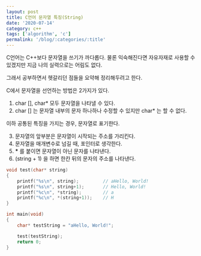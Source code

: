 ```yaml
---
layout: post
title: C언어 문자열 특징(String)
date: '2020-07-14'
category: c++
tags: ['algorithm', 'c']
permalink: '/blog/:categories/:title'
---
```


C언어는 C++보다 문자열을 쓰기가 까다롭다. 물론 익숙해진다면 자유자재로 사용할 수 있겠지만 지금 나의 실력으로는 어림도 없다.

그래서 공부하면서 헷갈리던 점들을 요약해 정리해두려고 한다.

C에서 문자열을 선언하는 방법은 2가지가 있다.

1. char [], char* 모두 문자열을 나타낼 수 있다.
1. char [] 는 문자열 내부의 문자 하나하나 수정할 수 있지만 char* 는 할 수 없다.

이하 공통된 특징을 가지는 경우, 문자열로 표기한다.

3. 문자열의 앞부분은 문자열이 시작되는 주소를 가리킨다.
3. 문자열을 매개변수로 넘길 때, 포인터로 생각한다.
3. **\*** 를 붙이면 문자열이 아닌 문자를 나타낸다.
3. (string + 1) 을 하면 한칸 뒤의 문자의 주소를 나타낸다.
```C
void test(char* string)
{
    printf("%s\n", string);         // aHello, World!
    printf("%s\n", string+1);       // Hello, World!
    printf("%c\n", *string);        // a
    printf("%c\n", *(string+1));    // H
}

int main(void)
{
    char* testString = "aHello, World!";

    test(testString);
    return 0;
}